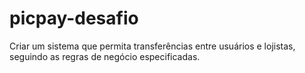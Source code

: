 # picpay-desafio
Criar um sistema que permita transferências entre usuários e lojistas, seguindo as regras de negócio especificadas.

